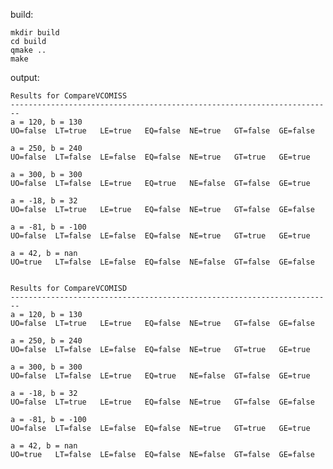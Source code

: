build:
 
    mkdir build
    cd build
    qmake ..
    make
    
output:

    Results for CompareVCOMISS
    ------------------------------------------------------------------------
    a = 120, b = 130
    UO=false  LT=true   LE=true   EQ=false  NE=true   GT=false  GE=false  
    
    a = 250, b = 240
    UO=false  LT=false  LE=false  EQ=false  NE=true   GT=true   GE=true   
    
    a = 300, b = 300
    UO=false  LT=false  LE=true   EQ=true   NE=false  GT=false  GE=true   
    
    a = -18, b = 32
    UO=false  LT=true   LE=true   EQ=false  NE=true   GT=false  GE=false  
    
    a = -81, b = -100
    UO=false  LT=false  LE=false  EQ=false  NE=true   GT=true   GE=true   
    
    a = 42, b = nan
    UO=true   LT=false  LE=false  EQ=false  NE=false  GT=false  GE=false  
    
    
    Results for CompareVCOMISD
    ------------------------------------------------------------------------
    a = 120, b = 130
    UO=false  LT=true   LE=true   EQ=false  NE=true   GT=false  GE=false  
    
    a = 250, b = 240
    UO=false  LT=false  LE=false  EQ=false  NE=true   GT=true   GE=true   
    
    a = 300, b = 300
    UO=false  LT=false  LE=true   EQ=true   NE=false  GT=false  GE=true   
    
    a = -18, b = 32
    UO=false  LT=true   LE=true   EQ=false  NE=true   GT=false  GE=false  
    
    a = -81, b = -100
    UO=false  LT=false  LE=false  EQ=false  NE=true   GT=true   GE=true   
    
    a = 42, b = nan
    UO=true   LT=false  LE=false  EQ=false  NE=false  GT=false  GE=false
